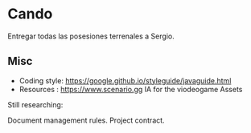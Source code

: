 # Cando
Entregar todas las posesiones terrenales a Sergio.

## Misc
- Coding style: https://google.github.io/styleguide/javaguide.html
- Resources : https://www.scenario.gg IA for the viodeogame Assets

Still researching:

Document management rules.
Project contract.
